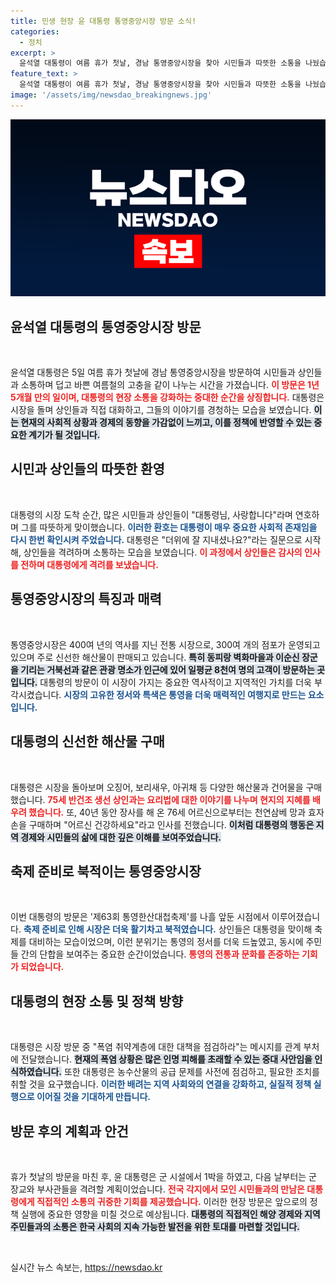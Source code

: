 ```yaml
---
title: 민생 현장 윤 대통령 통영중앙시장 방문 소식!
categories:
  - 정치
excerpt: >
  윤석열 대통령이 여름 휴가 첫날, 경남 통영중앙시장을 찾아 시민들과 따뜻한 소통을 나눴습니다. 400년 역사의 시장에서 상인들과 악수하며 반건조 생선도 구매, 이순신 장군의 축제를 앞두고 시장은 활기로 가득했습니다!
feature_text: >
  윤석열 대통령이 여름 휴가 첫날, 경남 통영중앙시장을 찾아 시민들과 따뜻한 소통을 나눴습니다. 400년 역사의 시장에서 상인들과 악수하며 반건조 생선도 구매, 이순신 장군의 축제를 앞두고 시장은 활기로 가득했습니다!
image: '/assets/img/newsdao_breakingnews.jpg'
---
```


<p><img src="/assets/img/newsdao_breakingnews.jpg" alt="cryptoinkorea 속보" /></p>

<h2 data-ke-size="size26">윤석열 대통령의 통영중앙시장 방문</h2>

<p data-ke-size="size16">&nbsp;</p>

<p>윤석열 대통령은 5일 여름 휴가 첫날에 경남 통영중앙시장을 방문하여 시민들과 상인들과 소통하며 덥고 바쁜 여름철의 고충을 같이 나누는 시간을 가졌습니다. <b><span style="color: #ee2323;">이 방문은 1년 5개월 만의 일이며, 대통령의 현장 소통을 강화하는 중대한 순간을 상징합니다.</span></b> 대통령은 시장을 돌며 상인들과 직접 대화하고, 그들의 이야기를 경청하는 모습을 보였습니다. <b><span style="background-color: #21538527;">이는 현재의 사회적 상황과 경제의 동향을 가감없이 느끼고, 이를 정책에 반영할 수 있는 중요한 계기가 될 것입니다.</span></b> </p>

<h2 data-ke-size="size26">시민과 상인들의 따뜻한 환영</h2>

<p data-ke-size="size16">&nbsp;</p>

<p>대통령의 시장 도착 순간, 많은 시민들과 상인들이 "대통령님, 사랑합니다"라며 연호하며 그를 따뜻하게 맞이했습니다. <b><span style="color: #1a5490;">이러한 환호는 대통령이 매우 중요한 사회적 존재임을 다시 한번 확인시켜 주었습니다.</span></b> 대통령은 "더위에 잘 지내셨나요?"라는 질문으로 시작해, 상인들을 격려하며 소통하는 모습을 보였습니다. <b><span style="color: #ee2323;">이 과정에서 상인들은 감사의 인사를 전하며 대통령에게 격려를 보냈습니다.</span></b></p>

<h2 data-ke-size="size26">통영중앙시장의 특징과 매력</h2>

<p data-ke-size="size16">&nbsp;</p>

<p>통영중앙시장은 400여 년의 역사를 지닌 전통 시장으로, 300여 개의 점포가 운영되고 있으며 주로 신선한 해산물이 판매되고 있습니다. <b><span style="background-color: #21538527;">특히 동피랑 벽화마을과 이순신 장군을 기리는 거북선과 같은 관광 명소가 인근에 있어 일평균 8천여 명의 고객이 방문하는 곳입니다.</span></b> 대통령의 방문이 이 시장이 가지는 중요한 역사적이고 지역적인 가치를 더욱 부각시켰습니다. <b><span style="color: #1a5490;">시장의 고유한 정서와 특색은 통영을 더욱 매력적인 여행지로 만드는 요소입니다.</span></b></p>

<h2 data-ke-size="size26">대통령의 신선한 해산물 구매</h2>

<p data-ke-size="size16">&nbsp;</p>

<p>대통령은 시장을 돌아보며 오징어, 보리새우, 아귀채 등 다양한 해산물과 건어물을 구매했습니다. <b><span style="color: #ee2323;">75세 반건조 생선 상인과는 요리법에 대한 이야기를 나누며 현지의 지혜를 배우려 했습니다.</span></b> 또, 40년 동안 장사를 해 온 76세 어르신으로부터는 천연삼베 망과 효자손을 구매하며 "어르신 건강하세요"라고 인사를 전했습니다. <b><span style="background-color: #21538527;">이처럼 대통령의 행동은 지역 경제와 시민들의 삶에 대한 깊은 이해를 보여주었습니다.</span></b></p>

<h2 data-ke-size="size26">축제 준비로 북적이는 통영중앙시장</h2>

<p data-ke-size="size16">&nbsp;</p>

<p>이번 대통령의 방문은 '제63회 통영한산대첩축제'를 나흘 앞둔 시점에서 이루어졌습니다. <b><span style="color: #1a5490;">축제 준비로 인해 시장은 더욱 활기차고 북적였습니다.</span></b> 상인들은 대통령을 맞이해 축제를 대비하는 모습이었으며, 이런 분위기는 통영의 정서를 더욱 드높였고, 동시에 주민들 간의 단합을 보여주는 중요한 순간이었습니다. <b><span style="color: #ee2323;">통영의 전통과 문화를 존중하는 기회가 되었습니다.</span></b></p>

<h2 data-ke-size="size26">대통령의 현장 소통 및 정책 방향</h2>

<p data-ke-size="size16">&nbsp;</p>

<p>대통령은 시장 방문 중 "폭염 취약계층에 대한 대책을 점검하라"는 메시지를 관계 부처에 전달했습니다. <b><span style="background-color: #21538527;">현재의 폭염 상황은 많은 인명 피해를 초래할 수 있는 중대 사안임을 인식하였습니다.</span></b> 또한 대통령은 농수산물의 공급 문제를 사전에 점검하고, 필요한 조치를 취할 것을 요구했습니다. <b><span style="color: #1a5490;">이러한 배려는 지역 사회와의 연결을 강화하고, 실질적 정책 실행으로 이어질 것을 기대하게 만듭니다.</span></b></p>

<h2 data-ke-size="size26">방문 후의 계획과 안건</h2>

<p data-ke-size="size16">&nbsp;</p>

<p>휴가 첫날의 방문을 마친 후, 윤 대통령은 군 시설에서 1박을 하였고, 다음 날부터는 군 장교와 부사관들을 격려할 계획이었습니다. <b><span style="color: #ee2323;">전국 각지에서 모인 시민들과의 만남은 대통령에게 직접적인 소통의 귀중한 기회를 제공했습니다.</span></b> 이러한 현장 방문은 앞으로의 정책 실행에 중요한 영향을 미칠 것으로 예상됩니다. <b><span style="background-color: #21538527;">대통령의 직접적인 해양 경제와 지역 주민들과의 소통은 한국 사회의 지속 가능한 발전을 위한 토대를 마련할 것입니다.</span></b></p>

<p data-ke-size="size16">&nbsp;</p>
실시간 뉴스 속보는, <a href="https://newsdao.kr" rel="dofollow">https://newsdao.kr</a>


